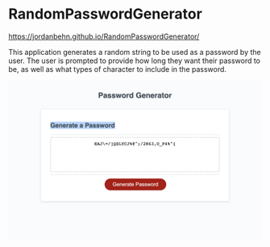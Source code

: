 # RandomPasswordGenerator
https://jordanbehn.github.io/RandomPasswordGenerator/

This application generates a random string to be used as a password by the user. The user is prompted to provide how long they want their password to be, as well as what types of character to include in the password.

![Screenshot](./assets/ScreenShot.png)

